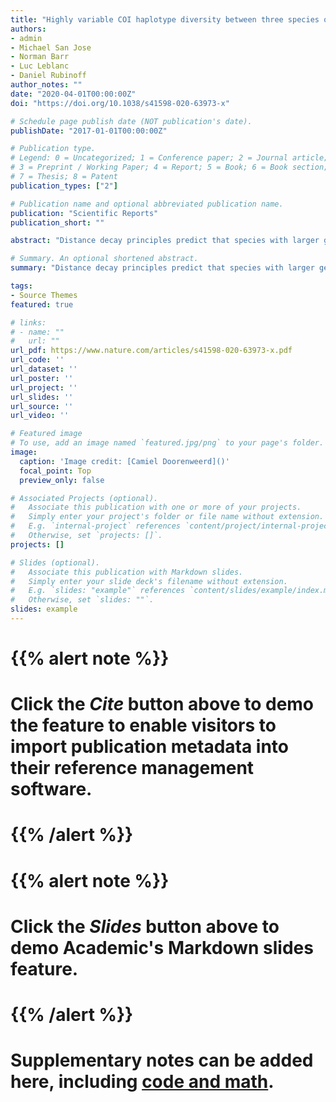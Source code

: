 ```yaml
---
title: "Highly variable COI haplotype diversity between three species of invasive pest fruit fly species reflects remarkable incongruent demographic histories"
authors:
- admin
- Michael San Jose
- Norman Barr
- Luc Leblanc
- Daniel Rubinoff
author_notes: ""
date: "2020-04-01T00:00:00Z"
doi: "https://doi.org/10.1038/s41598-020-63973-x"

# Schedule page publish date (NOT publication's date).
publishDate: "2017-01-01T00:00:00Z"

# Publication type.
# Legend: 0 = Uncategorized; 1 = Conference paper; 2 = Journal article;
# 3 = Preprint / Working Paper; 4 = Report; 5 = Book; 6 = Book section;
# 7 = Thesis; 8 = Patent
publication_types: ["2"]

# Publication name and optional abbreviated publication name.
publication: "Scientific Reports"
publication_short: ""

abstract: "Distance decay principles predict that species with larger geographic ranges would have greater intraspecific genetic diversity than more restricted species. However, invasive pest species may not follow this prediction, with confounding implications for tracking phenomena including original ranges, invasion pathways and source populations. We sequenced an 815 base-pair section of the COI gene for 441 specimens of Bactrocera correcta, 214 B. zonata and 372 Zeugodacus cucurbitae; three invasive pest fruit fly species with overlapping hostplants. For each species, we explored how many individuals would need to be included in a study to sample the majority of their haplotype diversity. We also tested for phylogeographic signal and used demographic estimators as a proxy for invasion potency. We find contrasting patterns of haplotype diversity amongst the species, where B. zonata has the highest diversity but most haplotypes were represented by singletons; B. correcta has ~7 dominant haplotypes more evenly distributed; Z. cucurbitae has a single dominant haplotype with closely related singletons in a ‘star-shape’ surrounding it. We discuss how these differing patterns relate to their invasion histories. None of the species showed meaningful phylogeographic patterns, possibly due to gene-flow between areas across their distributions, obscuring or eliminating substructure."

# Summary. An optional shortened abstract.
summary: "Distance decay principles predict that species with larger geographic ranges would have greater intraspecific genetic diversity than more restricted species. However, invasive pest species may not follow this prediction"

tags:
- Source Themes
featured: true

# links:
# - name: ""
#   url: ""
url_pdf: https://www.nature.com/articles/s41598-020-63973-x.pdf
url_code: ''
url_dataset: ''
url_poster: ''
url_project: ''
url_slides: ''
url_source: ''
url_video: ''

# Featured image
# To use, add an image named `featured.jpg/png` to your page's folder. 
image:
  caption: 'Image credit: [Camiel Doorenweerd]()'
  focal_point: Top
  preview_only: false

# Associated Projects (optional).
#   Associate this publication with one or more of your projects.
#   Simply enter your project's folder or file name without extension.
#   E.g. `internal-project` references `content/project/internal-project/index.md`.
#   Otherwise, set `projects: []`.
projects: []

# Slides (optional).
#   Associate this publication with Markdown slides.
#   Simply enter your slide deck's filename without extension.
#   E.g. `slides: "example"` references `content/slides/example/index.md`.
#   Otherwise, set `slides: ""`.
slides: example
---
```


# {{% alert note %}}
# Click the *Cite* button above to demo the feature to enable visitors to import publication metadata into their reference management software.
# {{% /alert %}}

# {{% alert note %}}
# Click the *Slides* button above to demo Academic's Markdown slides feature.
# {{% /alert %}}

# Supplementary notes can be added here, including [code and math](https://sourcethemes.com/academic/docs/writing-markdown-latex/).
